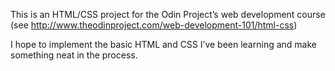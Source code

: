 This is an HTML/CSS project for the Odin Project’s web development course (see http://www.theodinproject.com/web-development-101/html-css)

I hope to implement the basic HTML and CSS I’ve been learning and make something neat in the process.
